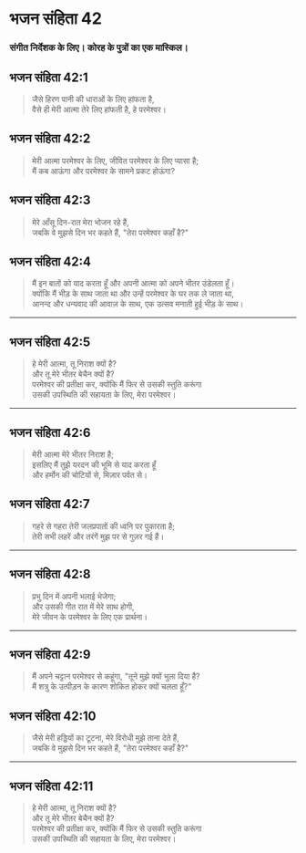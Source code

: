 # भजन संहिता 42

### संगीत निर्देशक के लिए। कोरह के पुत्रों का एक मास्किल।

## भजन संहिता 42:1

> जैसे हिरण पानी की धाराओं के लिए हांफता है,  
> वैसे ही मेरी आत्मा तेरे लिए हांफती है, हे परमेश्वर।

## भजन संहिता 42:2

> मेरी आत्मा परमेश्वर के लिए, जीवित परमेश्वर के लिए प्यासा है;  
> मैं कब आऊंगा और परमेश्वर के सामने प्रकट होऊंगा?

## भजन संहिता 42:3

> मेरे आँसू दिन-रात मेरा भोजन रहे हैं,  
> जबकि वे मुझसे दिन भर कहते हैं, "तेरा परमेश्वर कहाँ है?"

## भजन संहिता 42:4

> मैं इन बातों को याद करता हूँ और अपनी आत्मा को अपने भीतर उंडेलता हूँ।  
> क्योंकि मैं भीड़ के साथ जाता था और उन्हें परमेश्वर के घर तक ले जाता था,  
> आनन्द और धन्यवाद की आवाज़ के साथ, एक उत्सव मनाती हुई भीड़ के साथ।

---

## भजन संहिता 42:5

> हे मेरी आत्मा, तू निराश क्यों है?  
> और तू मेरे भीतर बेचैन क्यों है?  
> परमेश्वर की प्रतीक्षा कर, क्योंकि मैं फिर से उसकी स्तुति करूंगा  
> उसकी उपस्थिति की सहायता के लिए, मेरा परमेश्वर।

---

## भजन संहिता 42:6

> मेरी आत्मा मेरे भीतर निराश है;  
> इसलिए मैं तुझे यरदन की भूमि से याद करता हूँ  
> और हर्मोन की चोटियों से, मिज़ार पर्वत से।

## भजन संहिता 42:7

> गहरे से गहरा तेरी जलप्रपातों की ध्वनि पर पुकारता है;  
> तेरी सभी लहरें और तरंगें मुझ पर से गुज़र गई हैं।

---

## भजन संहिता 42:8

> प्रभु दिन में अपनी भलाई भेजेगा;  
> और उसकी गीत रात में मेरे साथ होगी,  
> मेरे जीवन के परमेश्वर के लिए एक प्रार्थना।

---

## भजन संहिता 42:9

> मैं अपने चट्टान परमेश्वर से कहूंगा, "तूने मुझे क्यों भुला दिया है?  
> मैं शत्रु के उत्पीड़न के कारण शोकित होकर क्यों चलता हूँ?"

## भजन संहिता 42:10

> जैसे मेरी हड्डियों का टूटना, मेरे विरोधी मुझे ताना देते हैं,  
> जबकि वे मुझसे दिन भर कहते हैं, "तेरा परमेश्वर कहाँ है?"

---

## भजन संहिता 42:11

> हे मेरी आत्मा, तू निराश क्यों है?  
> और तू मेरे भीतर बेचैन क्यों है?  
> परमेश्वर की प्रतीक्षा कर, क्योंकि मैं फिर से उसकी स्तुति करूंगा  
> उसकी उपस्थिति की सहायता के लिए, मेरा परमेश्वर।
